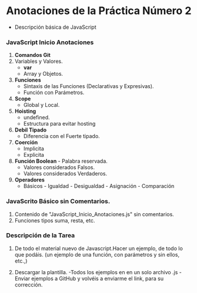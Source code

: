 # Anotaciones de la Práctica Número 2
- Descripción básica de JavaScript

### JavaScript Inicio Anotaciones 
 1. **Comandos Git**
 2. Variables y Valores. 
    - **var**
    - Array y Objetos.
 3. **Funciones**
    - Sintaxis de las Funciones (Declarativas y Expresivas).
    - Función con Parámetros.
 4. **Scope**
    - Global y Local.
 5. **Hoisting**
    - undefined. 
    - Estructura para evitar hosting 
 6. **Debil Tipado**
    -  Diferencia con el Fuerte tipado.
 7. **Coerción** 
    - Implicita 
    - Explicita
 8. **Función Boolean** - Palabra reservada.
    - Valores considerados Falsos.
    - Valores considerados Verdaderos.
 2. **Operadores**
    - Básicos - Igualdad - Desigualdad - Asignación - Comparación

### JavaScrito Básico sin Comentarios. 
 1. Contenido de "JavaScript_Inicio_Anotaciones.js" sin comentarios.
 2. Funciones tipos suma, resta, etc.



### Descripción de la Tarea
 1. De todo el material nuevo de Javascript.Hacer un ejemplo, de todo lo que podáis. (un ejemplo de una función, con parámetros y sin ellos, etc.,)

2. Descargar la plantilla. -Todos los ejemplos en en un solo archivo .js 
   -Enviar ejemplos a GitHub y volvéis a enviarme el link, para su corrección.